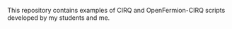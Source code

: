 This repository contains examples of CIRQ and OpenFermion-CIRQ scripts developed
by my students and me.  
